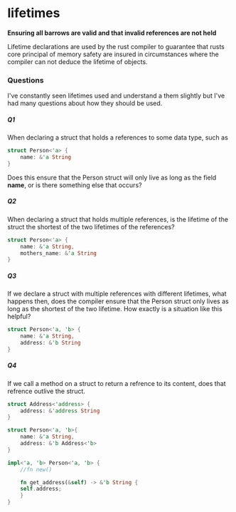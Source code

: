 # lifetimes

**Ensuring all barrows are valid and that invalid references are not
held**

Lifetime declarations are used by the rust compiler to guarantee that rusts core principal of memory safety are insured in circumstances where the compiler can not deduce the lifetime of objects.


### Questions
I've constantly seen lifetimes used and understand a them slightly but I've had many questions about how they should be used. 

##### Q1
When declaring a struct that holds a references to some data type, such as

```rust
struct Person<'a> {
    name: &'a String
}
```
Does this ensure that the Person struct will only live as long as the field **name**, or is there something else that occurs?

##### Q2
When declaring a struct that holds multiple references, is the lifetime of the struct the shortest of the two lifetimes of the references?

```rust
struct Person<'a> {
    name: &'a String,
    mothers_name: &'a String
}
```

##### Q3
If we declare a struct with multiple references with different lifetimes, what happens then, does the compiler ensure that the Person struct only lives as long as the shortest of the two lifetime. How exactly is a situation like this helpful?
```rust
struct Person<'a, 'b> {
    name: &'a String,
    address: &'b String
}
```
##### Q4
If we call a method on a struct to return a refrence to its content,
does that refrence outlive the struct.

```rust
struct Address<'address> {
    address: &'address String
}

struct Person<'a, 'b>{
    name: &'a String,
    address: &'b Address<'b>
}

impl<'a, 'b> Person<'a, 'b> {
    //fn new()

    fn get_address(&self) -> &'b String {
	self.address;
    }
}
```




